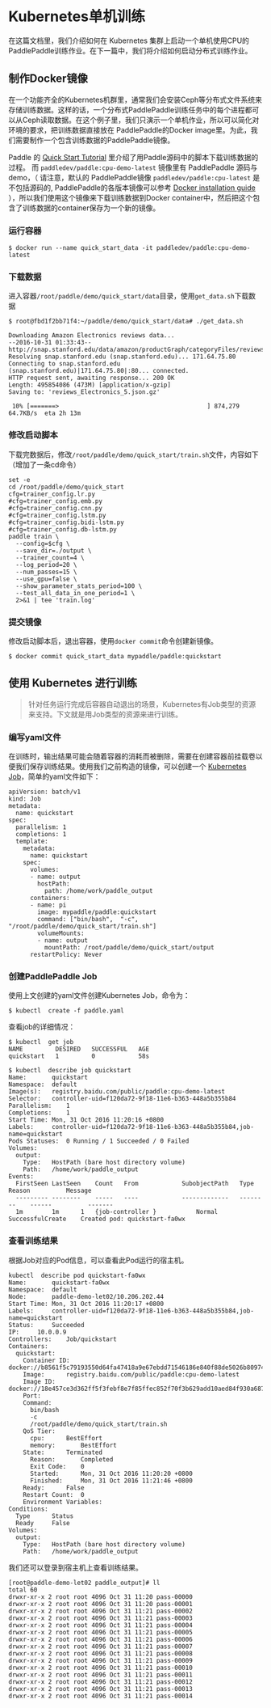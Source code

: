 # Kubernetes单机训练

在这篇文档里，我们介绍如何在 Kubernetes 集群上启动一个单机使用CPU的PaddlePaddle训练作业。在下一篇中，我们将介绍如何启动分布式训练作业。

## 制作Docker镜像

在一个功能齐全的Kubernetes机群里，通常我们会安装Ceph等分布式文件系统来存储训练数据。这样的话，一个分布式PaddlePaddle训练任务中的每个进程都可以从Ceph读取数据。在这个例子里，我们只演示一个单机作业，所以可以简化对环境的要求，把训练数据直接放在
PaddlePaddle的Docker image里。为此，我们需要制作一个包含训练数据的PaddlePaddle镜像。

Paddle 的 [Quick Start Tutorial](http://www.paddlepaddle.org/docs/develop/documentation/zh/getstarted/index_cn.html) 
里介绍了用Paddle源码中的脚本下载训练数据的过程。
而 `paddledev/paddle:cpu-demo-latest` 镜像里有 PaddlePaddle 源码与demo，（ 请注意，默认的
PaddlePaddle镜像 `paddledev/paddle:cpu-latest` 是不包括源码的, PaddlePaddle的各版本镜像可以参考 [Docker installation guide](http://www.paddlepaddle.org/doc/build/docker_install.html) ），所以我们使用这个镜像来下载训练数据到Docker container中，然后把这个包含了训练数据的container保存为一个新的镜像。
  
### 运行容器

```
$ docker run --name quick_start_data -it paddledev/paddle:cpu-demo-latest
```

### 下载数据

进入容器`/root/paddle/demo/quick_start/data`目录，使用`get_data.sh`下载数据

```
$ root@fbd1f2bb71f4:~/paddle/demo/quick_start/data# ./get_data.sh

Downloading Amazon Electronics reviews data...
--2016-10-31 01:33:43--  http://snap.stanford.edu/data/amazon/productGraph/categoryFiles/reviews_Electronics_5.json.gz
Resolving snap.stanford.edu (snap.stanford.edu)... 171.64.75.80
Connecting to snap.stanford.edu (snap.stanford.edu)|171.64.75.80|:80... connected.
HTTP request sent, awaiting response... 200 OK
Length: 495854086 (473M) [application/x-gzip]
Saving to: 'reviews_Electronics_5.json.gz'

 10% [=======>                                         ] 874,279     64.7KB/s  eta 2h 13m

```

### 修改启动脚本

下载完数据后，修改`/root/paddle/demo/quick_start/train.sh`文件，内容如下（增加了一条cd命令）
```
set -e
cd /root/paddle/demo/quick_start
cfg=trainer_config.lr.py
#cfg=trainer_config.emb.py
#cfg=trainer_config.cnn.py
#cfg=trainer_config.lstm.py
#cfg=trainer_config.bidi-lstm.py
#cfg=trainer_config.db-lstm.py
paddle train \
  --config=$cfg \
  --save_dir=./output \
  --trainer_count=4 \
  --log_period=20 \
  --num_passes=15 \
  --use_gpu=false \
  --show_parameter_stats_period=100 \
  --test_all_data_in_one_period=1 \
  2>&1 | tee 'train.log'
```

### 提交镜像

修改启动脚本后，退出容器，使用`docker commit`命令创建新镜像。

```
$ docker commit quick_start_data mypaddle/paddle:quickstart
```

## 使用 Kubernetes 进行训练

>针对任务运行完成后容器自动退出的场景，Kubernetes有Job类型的资源来支持。下文就是用Job类型的资源来进行训练。

### 编写yaml文件

在训练时，输出结果可能会随着容器的消耗而被删除，需要在创建容器前挂载卷以便我们保存训练结果。使用我们之前构造的镜像，可以创建一个 [Kubernetes Job](http://kubernetes.io/docs/user-guide/jobs/#what-is-a-job)，简单的yaml文件如下：

```
apiVersion: batch/v1
kind: Job
metadata:
  name: quickstart
spec:
  parallelism: 1
  completions: 1
  template:
    metadata:
      name: quickstart
    spec:
      volumes:
      - name: output
        hostPath: 
          path: /home/work/paddle_output     
      containers:
      - name: pi
        image: mypaddle/paddle:quickstart
        command: ["bin/bash",  "-c", "/root/paddle/demo/quick_start/train.sh"]
        volumeMounts:
        - name: output
          mountPath: /root/paddle/demo/quick_start/output
      restartPolicy: Never
```

### 创建PaddlePaddle Job

使用上文创建的yaml文件创建Kubernetes Job，命令为：

```
$ kubectl  create -f paddle.yaml
```

查看job的详细情况：

```
$ kubectl  get job
NAME         DESIRED   SUCCESSFUL   AGE
quickstart   1         0            58s

$ kubectl  describe job quickstart
Name:		quickstart
Namespace:	default
Image(s):	registry.baidu.com/public/paddle:cpu-demo-latest
Selector:	controller-uid=f120da72-9f18-11e6-b363-448a5b355b84
Parallelism:	1
Completions:	1
Start Time:	Mon, 31 Oct 2016 11:20:16 +0800
Labels:		controller-uid=f120da72-9f18-11e6-b363-448a5b355b84,job-name=quickstart
Pods Statuses:	0 Running / 1 Succeeded / 0 Failed
Volumes:
  output:
    Type:	HostPath (bare host directory volume)
    Path:	/home/work/paddle_output
Events:
  FirstSeen	LastSeen	Count	From			SubobjectPath	Type		Reason			Message
  ---------	--------	-----	----			-------------	--------	------			-------
  1m		1m		1	{job-controller }			Normal		SuccessfulCreate	Created pod: quickstart-fa0wx
```

### 查看训练结果

根据Job对应的Pod信息，可以查看此Pod运行的宿主机。

```
kubectl  describe pod quickstart-fa0wx
Name:		quickstart-fa0wx
Namespace:	default
Node:		paddle-demo-let02/10.206.202.44
Start Time:	Mon, 31 Oct 2016 11:20:17 +0800
Labels:		controller-uid=f120da72-9f18-11e6-b363-448a5b355b84,job-name=quickstart
Status:		Succeeded
IP:		10.0.0.9
Controllers:	Job/quickstart
Containers:
  quickstart:
    Container ID:	docker://b8561f5c79193550d64fa47418a9e67ebdd71546186e840f88de5026b8097465
    Image:		registry.baidu.com/public/paddle:cpu-demo-latest
    Image ID:		docker://18e457ce3d362ff5f3febf8e7f85ffec852f70f3b629add10aed84f930a68750
    Port:
    Command:
      bin/bash
      -c
      /root/paddle/demo/quick_start/train.sh
    QoS Tier:
      cpu:		BestEffort
      memory:		BestEffort
    State:		Terminated
      Reason:		Completed
      Exit Code:	0
      Started:		Mon, 31 Oct 2016 11:20:20 +0800
      Finished:		Mon, 31 Oct 2016 11:21:46 +0800
    Ready:		False
    Restart Count:	0
    Environment Variables:
Conditions:
  Type		Status
  Ready 	False
Volumes:
  output:
    Type:	HostPath (bare host directory volume)
    Path:	/home/work/paddle_output
```

我们还可以登录到宿主机上查看训练结果。

```
[root@paddle-demo-let02 paddle_output]# ll
total 60
drwxr-xr-x 2 root root 4096 Oct 31 11:20 pass-00000
drwxr-xr-x 2 root root 4096 Oct 31 11:20 pass-00001
drwxr-xr-x 2 root root 4096 Oct 31 11:21 pass-00002
drwxr-xr-x 2 root root 4096 Oct 31 11:21 pass-00003
drwxr-xr-x 2 root root 4096 Oct 31 11:21 pass-00004
drwxr-xr-x 2 root root 4096 Oct 31 11:21 pass-00005
drwxr-xr-x 2 root root 4096 Oct 31 11:21 pass-00006
drwxr-xr-x 2 root root 4096 Oct 31 11:21 pass-00007
drwxr-xr-x 2 root root 4096 Oct 31 11:21 pass-00008
drwxr-xr-x 2 root root 4096 Oct 31 11:21 pass-00009
drwxr-xr-x 2 root root 4096 Oct 31 11:21 pass-00010
drwxr-xr-x 2 root root 4096 Oct 31 11:21 pass-00011
drwxr-xr-x 2 root root 4096 Oct 31 11:21 pass-00012
drwxr-xr-x 2 root root 4096 Oct 31 11:21 pass-00013
drwxr-xr-x 2 root root 4096 Oct 31 11:21 pass-00014
```
